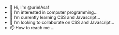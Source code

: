 - 👋 Hi, I’m @urielAsaf
- 👀 I’m interested in computer programming...
- 🌱 I’m currently learning CSS and Javascript...
- 💞️ I’m looking to collaborate on CSS and Javascript...
- 📫 How to reach me ...

<!---
urielAsaf/urielAsaf is a ✨ special ✨ repository because its `README.md` (this file) appears on your GitHub profile.
You can click the Preview link to take a look at your changes.
--->
